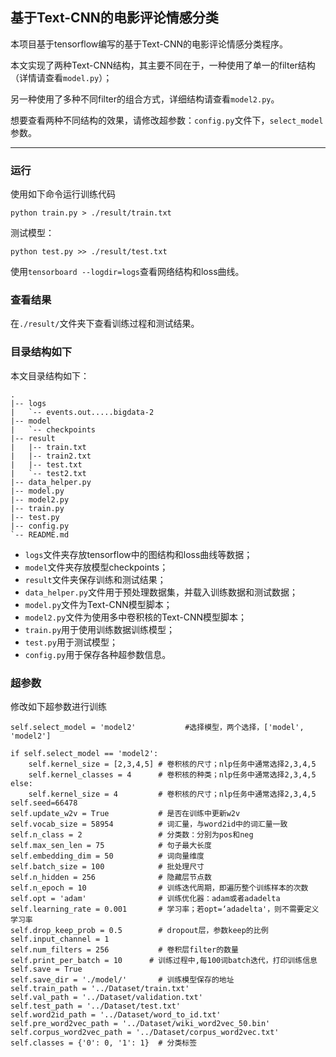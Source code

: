 ## 基于Text-CNN的电影评论情感分类

本项目基于tensorflow编写的基于Text-CNN的电影评论情感分类程序。

本文实现了两种Text-CNN结构，其主要不同在于，一种使用了单一的filter结构（详情请查看`model.py`）；

另一种使用了多种不同filter的组合方式，详细结构请查看`model2.py`。

想要查看两种不同结构的效果，请修改超参数：`config.py`文件下，`select_model`参数。

----

### 运行

使用如下命令运行训练代码
```
python train.py > ./result/train.txt
```

测试模型：
```
python test.py >> ./result/test.txt
```

使用`tensorboard --logdir=logs`查看网络结构和loss曲线。

### 查看结果

在`./result/`文件夹下查看训练过程和测试结果。

### 目录结构如下
本文目录结构如下：
```
.
|-- logs
|   `-- events.out.....bigdata-2
|-- model
|   `-- checkpoints
|-- result
|   |-- train.txt
|   |-- train2.txt
|   |-- test.txt
|   `-- test2.txt
|-- data_helper.py
|-- model.py
|-- model2.py
|-- train.py
|-- test.py
|-- config.py
`-- README.md
```


- `logs`文件夹存放tensorflow中的图结构和loss曲线等数据；
- `model`文件夹存放模型checkpoints；
- `result`文件夹保存训练和测试结果；
- `data_helper.py`文件用于预处理数据集，并载入训练数据和测试数据；
- `model.py`文件为Text-CNN模型脚本；
- `model2.py`文件为使用多中卷积核的Text-CNN模型脚本；
- `train.py`用于使用训练数据训练模型；
- `test.py`用于测试模型；
- `config.py`用于保存各种超参数信息。

### 超参数
修改如下超参数进行训练
```
self.select_model = 'model2'           #选择模型，两个选择，['model', 'model2']

if self.select_model == 'model2':    
    self.kernel_size = [2,3,4,5] # 卷积核的尺寸；nlp任务中通常选择2,3,4,5
    self.kernel_classes = 4      # 卷积核的种类；nlp任务中通常选择2,3,4,5
else: 
    self.kernel_size = 4         # 卷积核的尺寸；nlp任务中通常选择2,3,4,5
self.seed=66478
self.update_w2v = True           # 是否在训练中更新w2v
self.vocab_size = 58954          # 词汇量，与word2id中的词汇量一致
self.n_class = 2                 # 分类数：分别为pos和neg
self.max_sen_len = 75            # 句子最大长度
self.embedding_dim = 50          # 词向量维度
self.batch_size = 100            # 批处理尺寸
self.n_hidden = 256              # 隐藏层节点数
self.n_epoch = 10                # 训练迭代周期，即遍历整个训练样本的次数
self.opt = 'adam'                # 训练优化器：adam或者adadelta
self.learning_rate = 0.001       # 学习率；若opt=‘adadelta'，则不需要定义学习率
self.drop_keep_prob = 0.5        # dropout层，参数keep的比例
self.input_channel = 1
self.num_filters = 256           # 卷积层filter的数量
self.print_per_batch = 10      # 训练过程中,每100词batch迭代，打印训练信息
self.save = True     
self.save_dir = './model/'       # 训练模型保存的地址
self.train_path = '../Dataset/train.txt'
self.val_path = '../Dataset/validation.txt'
self.test_path = '../Dataset/test.txt'
self.word2id_path = '../Dataset/word_to_id.txt'
self.pre_word2vec_path = '../Dataset/wiki_word2vec_50.bin'
self.corpus_word2vec_path = '../Dataset/corpus_word2vec.txt'
self.classes = {'0': 0, '1': 1}  # 分类标签

```